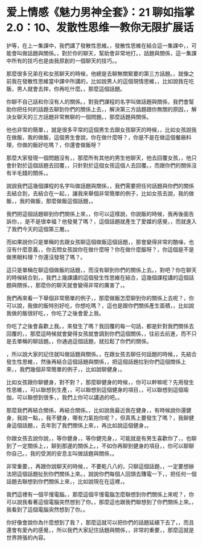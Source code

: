 # 爱上情感《魅力男神全套》：21 聊如指掌2.0：10、发散性思维一教你无限扩展话

护等，在上一集課中，我們講了發散性思維。，發散性思維在結合這一集課中，，可能會叫做話題與關係。，對於你的聊天，幫助會非常地打。，話題與關係，這一集課中所有的技巧也是由我原創的一個聊天的技巧。。

那麼很多兄弟在和女孩聊天的時候，他總是去聊無關緊要的第三方話題。，就像之前我在發散性思維當中課中所講的，比如說男人的這個現情思維，，比如說我在吃飯，男人就會去摔，你再吃什麼。，那麼這個話題。

你聊不自己話和你沒有人的關係。，對我們課程的名字叫做話題與關係，我們會幫助你把任何的話題去聊到你們的關係上去，，解決第三方話題跟你無關的原因，，解決女聊天的三方話題非常無聊的一個問題。，那麼話題與關係。

他也非常的簡單，，就是很多平常的這個男生去跟女孩聊天的時候，，比如女孩說我在做飯，我的做飯，這個男生會說，你在做什麼呀？，你是不是在做這個餐廠料理，你做的飯好吃嗎？，你還會做飯呀？

那麼大家發現一個問題沒有，，那麼所有其他的男生他聊天，他去回覆女孩，，他只會針對於這個話題去回覆，，只針對於這個女孩這個人去回覆。，而跟你們的關係沒有半毛錢的關係，。

說說我們這幾個課程的名字叫做話題與關係，，我們需要把任何話題與你們的關係去結合到，去結合在一起，，讓我來舉個非常簡單的例子，比如女孩去說，我的做飯，，我的做飯，那麼做飯這個話題，。

我們把這個話題聊到你們關係上來，，你可以這樣說，你說飯的時候，我再後面告訴你，，是不是很幸福？他發覺了嗎？，這個話題就產生了愛媒的感覺，，而就進入了我們今天的這個第三層。。

而如果說你只是單稱的去跟女孩聊這個做飯這個話題，，那會變得非常的酷噪，也沒有什麼意義，，你去問女孩說你在做什麼呀？你在做什麼飯呀？，你這個是不是做黑眼料理？你還沒發現了嗎？。

這只是單稱在聊這個做飯的話題，，而沒有聊到你們的關係上去。，對吧？你在聊天的時候結合到，，我們上幾課講的這個發生性思維在結合，這幾個課程講的這個話題與關係，，那麼你的聊天就會變得非常的厲害了，。

我們再來看一下舉個非常簡單的例子，，那麼做飯怎麼聊到你的關係上去呢？，你可以說，我做的飯特別好吃，你想吃嗎？，這也是跟你們關係產生面積，，比如說我做的飯很好吃，，你吃了之後會愛上我。

你吃了之後會喜歡上我。，來發生了嗎？我回覆的每一句話，都是針對我們關係去回覆的，，那麼這時候就會變得女孩就會調到你們這個關係，，往前去前進，而不只是去單稱的聊話題。，你通過這個話題，就拉鬆了你們的關係。

，所以說大家的記住就叫做話題與關係。，在跟女孩去聊任何話題的時候，，先結合發生性思維，，然後再結合這個話題與關係，，把這個話題拉到你們這個關係上來，，我們幾個非常簡單的例子，，比如說聊健身，。

比如女孩跟你聊健身，對不對？，那麼聊健身的時候，，你可以幹嘛呢？先用發生性思維，，可以聯想到生產，，可以聯想到這個健身的項目，，可以聯想到這個瑜伽，可以聯想到很多，，我們上你可以講過的吧。。

那麼我們再結合關係，再結合關係。，比如說我最近我在健身，，有時候說你還健身，我說一點，，我不健身，哪有力氣抱你呢？，但真馬上要發生了嗎？，我聊健身這個話題，，去年到了我們關係上來，，再比如說這個健身，。

你跟女孩去說你說，，等你健身，，等你健完身，，可能就是有男生喜歡你了，，也聊到了一定關係上，，聊到那邊的關係上。，不如你再聊到健身的項目，，你可以聊聊你自己。，我的受測的安息主叫做話題與關係，。

非常重要，，再跟你說聊天的時候，，不要乾八八的，只聊這個話題，，一定要想辦法把這個話題扯到你們關係上來。，說說你們每個人回頭去賺電一下，，把任何一個話題去聯想到你們關係上來，，比如說現在在這裡，。

我們這裡有一個平慢電腦。，那麼這個平慢電腦怎麼聯想到你們關係上來呢？，你可以說我看著這個電腦突然想到了你。，那麼這也跟我們聯想到了你們關係上來。，我看到了這個電腦突然想到了你。。

你好像會說你為什麼想到了我？，那麼這就可以把你們的話題延續下去了，，而且還會有愛內的感覺，，所以我們大家記住話題與關係，，非常的重要，，那麼這就是世界誇張的內容。

